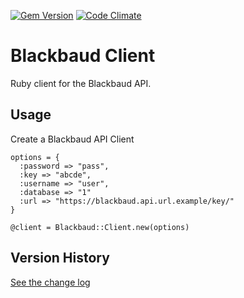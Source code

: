 [![Gem Version](https://badge.fury.io/rb/blackbaud-client.svg)](http://badge.fury.io/rb/blackbaud-client)
[![Code Climate](https://codeclimate.com/github/haikulearning/blackbaud-client/badges/gpa.svg)](https://codeclimate.com/github/haikulearning/blackbaud-client)

# Blackbaud Client
Ruby client for the Blackbaud API.

## Usage

Create a Blackbaud API Client

    options = {
      :password => "pass",
      :key => "abcde",
      :username => "user",
      :database => "1"
      :url => "https://blackbaud.api.url.example/key/"
    }

    @client = Blackbaud::Client.new(options)

## Version History

[See the change log](CHANGELOG.md)